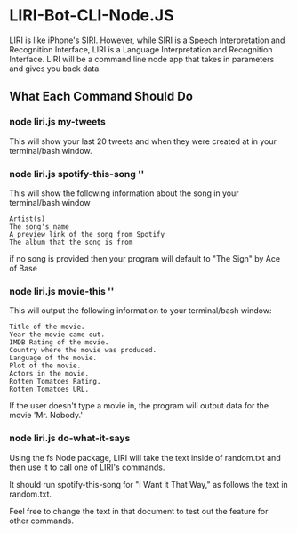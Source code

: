 # LIRI-Bot-CLI-Node.JS

LIRI is like iPhone's SIRI. However, while SIRI is a Speech Interpretation and Recognition Interface, LIRI is a Language Interpretation and Recognition Interface. LIRI will be a command line node app that takes in parameters and gives you back data.

## What Each Command Should Do

### node liri.js my-tweets

This will show your last 20 tweets and when they were created at in your terminal/bash window.

### node liri.js spotify-this-song ''

This will show the following information about the song in your terminal/bash window

    Artist(s)
    The song's name
    A preview link of the song from Spotify
    The album that the song is from

if no song is provided then your program will default to "The Sign" by Ace of Base

### node liri.js movie-this ''

This will output the following information to your terminal/bash window:

    Title of the movie.
    Year the movie came out.
    IMDB Rating of the movie.
    Country where the movie was produced.
    Language of the movie.
    Plot of the movie.
    Actors in the movie.
    Rotten Tomatoes Rating.
    Rotten Tomatoes URL.

If the user doesn't type a movie in, the program will output data for the movie 'Mr. Nobody.'

### node liri.js do-what-it-says

Using the fs Node package, LIRI will take the text inside of random.txt and then use it to call one of LIRI's commands.

It should run spotify-this-song for "I Want it That Way," as follows the text in random.txt.

Feel free to change the text in that document to test out the feature for other commands.
